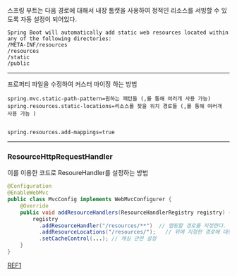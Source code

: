 스프링 부트는 다음 경로에 대해서 내장 톰캣을 사용하여 정적인 리소스를 서빙할 수 있도록 자동 설정이 되어있다.

```
Spring Boot will automatically add static web resources located within any of the following directories:
/META-INF/resources
/resources
/static
/public
```

---

프로퍼티 파일을 수정하여 커스터 마이징 하는 방법
```
spring.mvc.static-path-pattern=원하는 패턴들 (,를 통해 여러개 사용 가능)
spring.resources.static-locations=리소스를 찾을 위치 경로들 (,를 통해 여러개 사용 가능 )


spring.resources.add-mappings=true 
```

---
### ResourceHttpRequestHandler


이를 이용한 코드로 ResoureHandler를 설정하는 방법
```java
@Configuration
@EnableWebMvc
public class MvcConfig implements WebMvcConfigurer {
    @Override
    public void addResourceHandlers(ResourceHandlerRegistry registry) {
        registry
          .addResourceHandler("/resources/**")  // 맵핑할 경로를 지정한다.
          .addResourceLocations("/resources/");	  // 위에 지정한 경로에 대한 클라이언트의 요청에 맵핑될 정적자원이 존재하는 classpath를 지정한다.
          .setCacheControl(...); // 캐싱 관련 설정 
    }
}
```


[REF1](https://www.baeldung.com/spring-mvc-static-resources)
